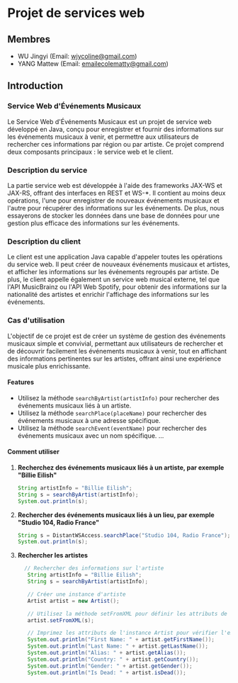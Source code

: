 # Projet de services web

## Membres

- WU Jingyi (Email: wjycoline@gmail.com)
- YANG Mattew (Email: emailecolematty@gmail.com)

## Introduction

### Service Web d'Événements Musicaux

Le Service Web d'Événements Musicaux est un projet de service web développé en Java, conçu pour enregistrer et fournir des informations sur les événements musicaux à venir, et permettre aux utilisateurs de rechercher ces informations par région ou par artiste. Ce projet comprend deux composants principaux : le service web et le client.

### Description du service
La partie service web est développée à l'aide des frameworks JAX-WS et JAX-RS, offrant des interfaces en REST et WS-*. Il contient au moins deux opérations, l'une pour enregistrer de nouveaux événements musicaux et l'autre pour récupérer des informations sur les événements. De plus, nous essayerons de stocker les données dans une base de données pour une gestion plus efficace des informations sur les événements.

### Description du client
Le client est une application Java capable d'appeler toutes les opérations du service web. Il peut créer de nouveaux événements musicaux et artistes, et afficher les informations sur les événements regroupés par artiste. De plus, le client appelle également un service web musical externe, tel que l'API MusicBrainz ou l'API Web Spotify, pour obtenir des informations sur la nationalité des artistes et enrichir l'affichage des informations sur les événements.

### Cas d'utilisation
L'objectif de ce projet est de créer un système de gestion des événements musicaux simple et convivial, permettant aux utilisateurs de rechercher et de découvrir facilement les événements musicaux à venir, tout en affichant des informations pertinentes sur les artistes, offrant ainsi une expérience musicale plus enrichissante.

#### Features

- Utilisez la méthode `searchByArtist(artistInfo)` pour rechercher des événements musicaux liés à un artiste.
- Utilisez la méthode `searchPlace(placeName)` pour rechercher des événements musicaux à une adresse spécifique.
- Utilisez la méthode `searchEvent(eventName)` pour rechercher des événements musicaux avec un nom spécifique.
...

#### Comment utiliser

1. **Recherchez des événements musicaux liés à un artiste, par exemple "Billie Eilish"**

   ```java
   String artistInfo = "Billie Eilish";
   String s = searchByArtist(artistInfo);
   System.out.println(s);

2. **Rechercher des événements musicaux liés à un lieu, par exemple "Studio 104, Radio France"**

   ```java
   String s = DistantWSAccess.searchPlace("Studio 104, Radio France");
   System.out.println(s);
   
3. **Rechercher les artistes**

   ```java
     // Rechercher des informations sur l'artiste
      String artistInfo = "Billie Eilish";
      String s = searchByArtist(artistInfo);

      // Créer une instance d'artiste
      Artist artist = new Artist();

      // Utilisez la méthode setFromXML pour définir les attributs de l'instance Artist
      artist.setFromXML(s);

      // Imprimez les attributs de l'instance Artist pour vérifier l'exactitude
      System.out.println("First Name: " + artist.getFirstName());
      System.out.println("Last Name: " + artist.getLastName());
      System.out.println("Alias: " + artist.getAlias());
      System.out.println("Country: " + artist.getCountry());
      System.out.println("Gender: " + artist.getGender());
      System.out.println("Is Dead: " + artist.isDead());


